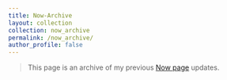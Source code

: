 ```yaml
---
title: Now-Archive
layout: collection
collection: now_archive
permalink: /now_archive/
author_profile: false
---
```


> This page is an archive of my previous [Now page](https://blog.mauromotion.com/now/) updates.
